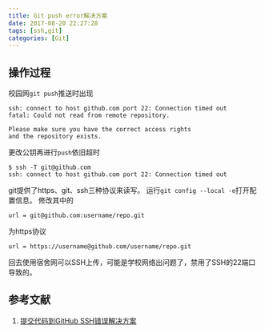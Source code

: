 ```yaml
---
title: Git push error解决方案
date: 2017-08-20 22:27:28
tags: [ssh,git]
categories: [Git]
---
```


## 操作过程
校园网`git push`推送时出现
```
ssh: connect to host github.com port 22: Connection timed out
fatal: Could not read from remote repository.

Please make sure you have the correct access rights
and the repository exists.
```
更改公钥再进行`push`依旧超时
```
$ ssh -T git@github.com
ssh: connect to host github.com port 22: Connection timed out
```

git提供了https、git、ssh三种协议来读写。
运行`git config --local -e`打开配置信息。
修改其中的
```
url = git@github.com:username/repo.git
```
为https协议
```
url = https://username@github.com/username/repo.git
```

回去使用宿舍网可以SSH上传，可能是学校网络出问题了，禁用了SSH的22端口导致的。


## 参考文献
1. [提交代码到GitHub SSH错误解决方案](http://www.shenyanchao.cn/blog/2013/09/16/git-ssh-connection/)